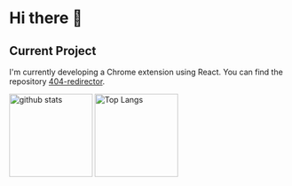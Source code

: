 # Hi there 👋

## Current Project
I'm currently developing a Chrome extension using React. You can find the repository [404-redirector](https://github.com/rintarotajima/404-redirector).

<p align="left"> 
  <img alt="github stats" height="150px" src="https://github-readme-stats.vercel.app/api?username=rintarotajima&show_icons=true&hide_title=true&hide_border=true&layout=compact&text_color=000&icon_color=000&bg_color=0,ea6161,ffc64d,fffc4d,52fa5a&theme=graywhite" />
  <img alt="Top Langs" height="150px" src="https://github-readme-stats.vercel.app/api/top-langs/?username=rintarotajima&show_icons=true&hide_title=true&hide_border=true&layout=compact&text_color=000&bg_color=0,ea6161,ffc64d,fffc4d,52fa5a&theme=graywhite" />
</p>
